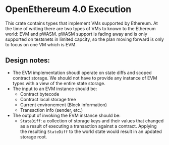 # OpenEthereum 4.0 Execution

This crate contains types that implement VMs supported by Ethereum. At the time of writing there are two types of VMs to known to the Ethereum world: EVM and pWASM. pWASM support is fading away and is only supported on testsnets in limited capcity, so the plan moving forward is only to focus on one VM which is EVM.

## Design notes:
- The EVM implementation shoudl operate on state diffs and scoped contract storage. We should not have to provide any instance of EVM types with a view of the entire state storage.
- The input to an EVM instance should be: 
  - Contract bytecode
  - Contract local storage tree
  - Current environement (Block information)
  - Transaction info (sender, etc.)
- The output of invoking the EVM instance should be:
  - `StateDiff`: a collection of storage keys and their values that changed as a result of executing a transaction against a contract. Applying the resulting `StateDiff` to the world state would result in an updated storage root.
  